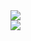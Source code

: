 <img align="center" src="https://github-readme-stats.vercel.app/api?username=RazrFalcon&theme=default&show_icons=true&hide_title=true&hide_rank=true&count_private=false&disable_animations=true"/>
<br/>
<img align="center" src="https://github-readme-stats.vercel.app/api/top-langs/?username=RazrFalcon&layout=compact&langs_count=2"/>
